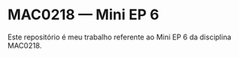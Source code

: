 # MAC0218 — Mini EP 6

Este repositório é meu trabalho referente ao Mini EP 6 da disciplina MAC0218.
